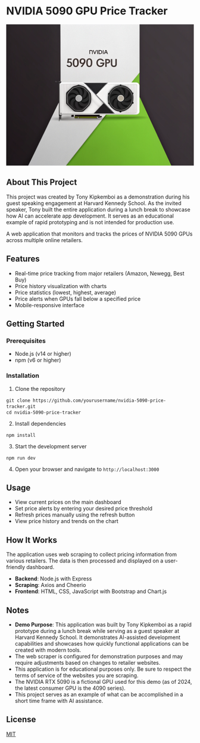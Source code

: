 # NVIDIA 5090 GPU Price Tracker

![NVIDIA 5090 GPU - The most powerful GPU for AI and gaming](https://github.com/tonykipkemboi/5090-gpu-tracker/raw/main/public/images/nvidia-5090.jpg)

## About This Project

This project was created by Tony Kipkemboi as a demonstration during his guest speaking engagement at Harvard Kennedy School. As the invited speaker, Tony built the entire application during a lunch break to showcase how AI can accelerate app development. It serves as an educational example of rapid prototyping and is not intended for production use.

A web application that monitors and tracks the prices of NVIDIA 5090 GPUs across multiple online retailers.

## Features

- Real-time price tracking from major retailers (Amazon, Newegg, Best Buy)
- Price history visualization with charts
- Price statistics (lowest, highest, average)
- Price alerts when GPUs fall below a specified price
- Mobile-responsive interface

## Getting Started

### Prerequisites

- Node.js (v14 or higher)
- npm (v6 or higher)

### Installation

1. Clone the repository
```
git clone https://github.com/yourusername/nvidia-5090-price-tracker.git
cd nvidia-5090-price-tracker
```

2. Install dependencies
```
npm install
```

3. Start the development server
```
npm run dev
```

4. Open your browser and navigate to `http://localhost:3000`

## Usage

- View current prices on the main dashboard
- Set price alerts by entering your desired price threshold
- Refresh prices manually using the refresh button
- View price history and trends on the chart

## How It Works

The application uses web scraping to collect pricing information from various retailers. The data is then processed and displayed on a user-friendly dashboard.

- **Backend**: Node.js with Express
- **Scraping**: Axios and Cheerio
- **Frontend**: HTML, CSS, JavaScript with Bootstrap and Chart.js

## Notes

- **Demo Purpose**: This application was built by Tony Kipkemboi as a rapid prototype during a lunch break while serving as a guest speaker at Harvard Kennedy School. It demonstrates AI-assisted development capabilities and showcases how quickly functional applications can be created with modern tools.
- The web scraper is configured for demonstration purposes and may require adjustments based on changes to retailer websites.
- This application is for educational purposes only. Be sure to respect the terms of service of the websites you are scraping.
- The NVIDIA RTX 5090 is a fictional GPU used for this demo (as of 2024, the latest consumer GPU is the 4090 series).
- This project serves as an example of what can be accomplished in a short time frame with AI assistance.

## License

[MIT](LICENSE)